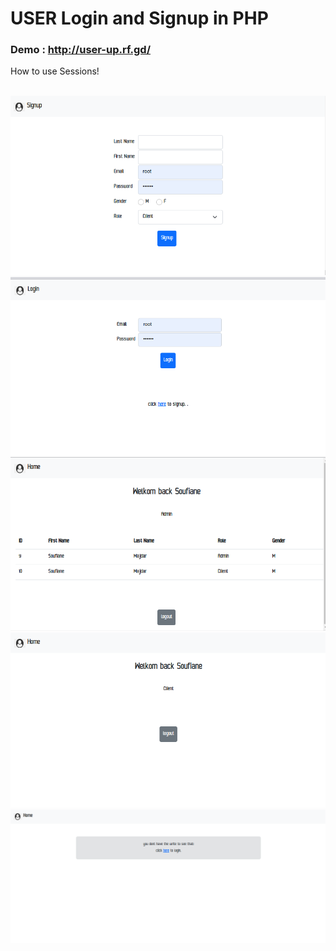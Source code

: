 # USER Login and Signup in PHP <h3>Demo : http://user-up.rf.gd/ </h3>
<p>
How to use Sessions!
</p>

<center>

<br>
  <img src="signup.png"/>
<br>
   <img src="login.png"/>
<br>
  <img src="admin.png"/>
<br>
  <img src="client.png"/>
<br>
  <img src="index.png"/>
  
</center>
